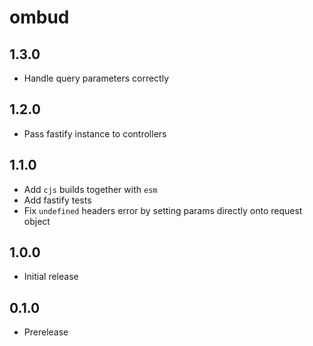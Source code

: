 # ombud

## 1.3.0

- Handle query parameters correctly

## 1.2.0

- Pass fastify instance to controllers

## 1.1.0

- Add `cjs` builds together with `esm`
- Add fastify tests
- Fix `undefined` headers error by setting params directly onto request object

## 1.0.0

- Initial release

## 0.1.0

- Prerelease
